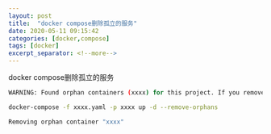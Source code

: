 ```yaml
---
layout: post
title:  "docker compose删除孤立的服务"
date: 2020-05-11 09:15:42
categories: [docker,compose]
tags: [docker]
excerpt_separator: <!--more-->
---
```

docker compose删除孤立的服务
<!--more-->

```bash
WARNING: Found orphan containers (xxxx) for this project. If you removed or renamed this service in your compose file, you can run this command with the --remove-orphans flag to clean it up.
```

```bash
docker-compose -f xxxx.yaml -p xxxx up -d --remove-orphans
```

```bash
Removing orphan container "xxxx"
```